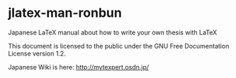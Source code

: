 # jlatex-man-ronbun
Japanese LaTeX manual about how to write your own thesis with LaTeX

This document is licensed to the public under the GNU Free Documentation License version 1.2.

Japanese Wiki is here: http://mytexpert.osdn.jp/


